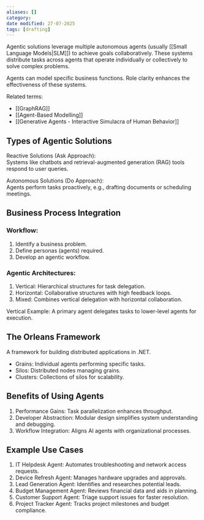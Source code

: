 ```yaml
---
aliases: []
category:
date modified: 27-07-2025
tags: [drafting]
---
```

Agentic solutions leverage multiple autonomous agents (usually [[Small Language Models|SLM]]) to achieve goals collaboratively. These systems distribute tasks across agents that operate individually or collectively to solve complex problems.

Agents can model specific business functions. Role clarity enhances the effectiveness of these systems.

Related terms:
- [[GraphRAG]]
- [[Agent-Based Modelling]]
- [[Generative Agents - Interactive Simulacra of Human Behavior]]
## Types of Agentic Solutions

Reactive Solutions (Ask Approach):  
    Systems like chatbots and retrieval-augmented generation (RAG) tools respond to user queries.
    
Autonomous Solutions (Do Approach):  
    Agents perform tasks proactively, e.g., drafting documents or scheduling meetings.
## Business Process Integration

### Workflow:
1. Identify a business problem.
2. Define personas (agents) required.
3. Develop an agentic workflow.

### Agentic Architectures:
1. Vertical: Hierarchical structures for task delegation.
2. Horizontal: Collaborative structures with high feedback loops.
3. Mixed: Combines vertical delegation with horizontal collaboration.

Vertical Example: A primary agent delegates tasks to lower-level agents for execution.

## The Orleans Framework

A framework for building distributed applications in .NET.
- Grains: Individual agents performing specific tasks.
- Silos: Distributed nodes managing grains.
- Clusters: Collections of silos for scalability.

## Benefits of Using Agents

1. Performance Gains: Task parallelization enhances throughput.
2. Developer Abstraction: Modular design simplifies system understanding and debugging.
3. Workflow Integration: Aligns AI agents with organizational processes.

## Example Use Cases

1. IT Helpdesk Agent: Automates troubleshooting and network access requests.
2. Device Refresh Agent: Manages hardware upgrades and approvals.
3. Lead Generation Agent: Identifies and researches potential leads.
4. Budget Management Agent: Reviews financial data and aids in planning.
5. Customer Support Agent: Triage support issues for faster resolution.
6. Project Tracker Agent: Tracks project milestones and budget compliance.



